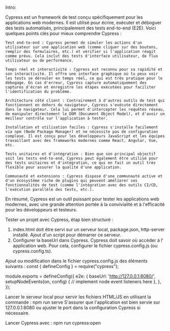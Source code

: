 Intro:

Cypress est un framework de test conçu spécifiquement pour les applications web modernes. Il est utilisé pour écrire, exécuter et déboguer des tests automatisés, principalement des tests end-to-end (E2E). Voici quelques points clés pour mieux comprendre Cypress :

    Test end-to-end : Cypress permet de simuler les actions d'un utilisateur sur une application web (comme cliquer sur des boutons, remplir des formulaires, etc.) et vérifier si l'application réagit comme prévu. Cela inclut des tests d'interface utilisateur, de flux utilisateur ou de performance.

    Temps réel et interactivité : Cypress est reconnu pour sa rapidité et son interactivité. Il offre une interface graphique où tu peux voir les tests se dérouler en temps réel, ce qui est très pratique pour le débogage. En cas d'erreur, Cypress capture automatiquement des captures d'écran et enregistre les étapes exécutées pour faciliter l'identification du problème.

    Architecture côté client : Contrairement à d'autres outils de test qui fonctionnent en dehors du navigateur, Cypress s'exécute directement dans le navigateur. Cela lui permet d'intercepter les requêtes réseau, de manipuler directement le DOM (Document Object Model), et d'avoir un meilleur contrôle sur l'application à tester.

    Installation et utilisation faciles : Cypress s'installe facilement via npm (Node Package Manager) et ne nécessite pas de configuration complexe. Il est conçu pour les développeurs JavaScript et les équipes travaillant avec des frameworks modernes comme React, Angular, Vue, etc.

    Tests unitaires et d'intégration : Bien que son principal objectif soit les tests end-to-end, Cypress peut également être utilisé pour des tests unitaires et d'intégration, ce qui en fait un outil très flexible pour assurer la qualité d'une application.

    Communauté et extensions : Cypress dispose d'une communauté active et d'un écosystème riche de plugins qui peuvent améliorer ses fonctionnalités de test (comme l'intégration avec des outils CI/CD, l'exécution parallèle des tests, etc.).

En résumé, Cypress est un outil puissant pour tester les applications web modernes, avec une grande attention portée à la convivialité et à l'efficacité pour les développeurs et testeurs.

Tester un projet avec Cypress, étap bien structuré :
1. index.html doit être servi sur un serveur local, package.json, http-server installé. Ajout d'un script pour démarrer ce serveur.
2. Configurer la baseUrl dans Cypress. Cypress doit savoir où accéder à l' application web. Pour cela, configurer le fichier cypress.config.js (ou cypress.config.ts).

Ajout ou modification dans le fichier cypress.config.js des éléments suivants :
const { defineConfig } = require("cypress");

module.exports = defineConfig({
  e2e: {
    baseUrl: 'http://127.0.0.1:8080/',
    setupNodeEvents(on, config) {
      // implement node event listeners here
    },
  },
});

Lancer le serveur local pour servir les fichiers HTML/JS en utilisant la commande : npm run serve
S'assurer que l'application est bien servie sur 127.0.0.1:8080 ou ajuster le port dans la configuration Cypress si nécessaire.

Lancer Cypress avec : npm run cypress:open

